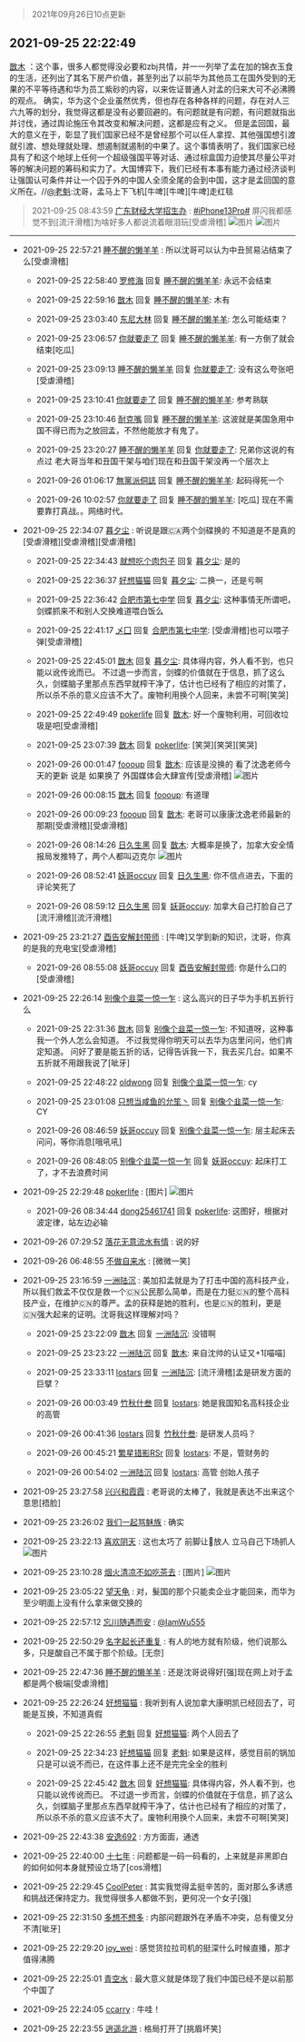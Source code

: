 > 2021年09月26日10点更新
<link rel="stylesheet" href="https://cdn.jsdelivr.net/gh/taotie6/sampleJSON@main/css/photo_show.css">
<meta name="referrer" content="no-referrer" />


 ## 2021-09-25 22:22:49 

 [㪚木](https://www.coolapk.com/feed/30260492?shareKey=MjY5MDAyOTcxNmVmNjE0ZjM5YjU~) ：这个事，很多人都觉得没必要和zbj共情，并一一列举了孟在加的锦衣玉食的生活，还列出了其名下房产价值，甚至列出了以前华为其他员工在国外受到的无果的不平等待遇和华为员工紫砂的内容，以来佐证普通人对孟的归来大可不必沸腾的观点。
确实，华为这个企业虽然优秀，但也存在各种各样的问题<!--break-->，存在对人三六九等的划分，我觉得这都是没有必要回避的。有问题就是有问题，有问题就指出并讨伐，通过舆论施压令其改变和解决问题，这都是应有之义。
但是孟回国，最大的意义在于，彰显了我们国家已经不是曾经那个可以任人拿捏、其他强国想引渡就引渡、想处理就处理、想遏制就遏制的中果了。这个事情表明了，我们国家已经具有了和这个地球上任何一个超级强国平等对话、通过棕盒国力迫使其尽量公平对等的解决问题的筹码和实力了。大国博弈下，我们已经有本事有能力通过经济谈判让强国认可条件并让一个囚于外的中国人全须全尾的会到中国，这才是孟回国的意义所在。//<a class="feed-link-uname" href="/u/老魁">@老魁</a>:沈哥，孟马上下飞机[牛啤][牛啤][牛啤]走红毯 

<div class="album">
</div>

> 2021-09-25 08:43:59 
> [广东财经大学招生办](https://www.coolapk.com/feed/30240474?shareKey=ZDhiYTc3MzY3Njg4NjE0ZjM5YjU~) : <a class="feed-link-tag" href="/t/iPhone13Pro?type=0">#iPhone13Pro#</a> 屏闪我都感觉不到[流汗滑稽]为啥好多人都说流着眼泪玩[受虐滑稽] 
![图片](https://image.coolapk.com/feed/2021/0925/08/1789037_0638_0367@2494x3325.jpg)
![图片](https://image.coolapk.com/feed/2021/0925/08/1789037_0638_2375@2494x3325.jpg)

 ------- 

- 2021-09-25 22:57:21 [睡不醒的懒羊羊](uid=4242505) : 所以沈哥可以认为中丑贸易沾结束了么[受虐滑稽] 

    - 2021-09-25 22:58:40 [罗修海](uid=3774701) 回复 [睡不醒的懒羊羊](uid=4242505): 永远不会结束 

    - 2021-09-25 22:59:16 [㪚木](uid=1081091) 回复 [睡不醒的懒羊羊](uid=4242505): 木有 

    - 2021-09-25 23:03:40 [东尼大林](uid=1612569) 回复 [睡不醒的懒羊羊](uid=4242505): 怎么可能结束？ 

    - 2021-09-25 23:06:57 [你就要走了](uid=3251026) 回复 [睡不醒的懒羊羊](uid=4242505): 有一方倒了就会结束[吃瓜] 

    - 2021-09-25 23:09:13 [睡不醒的懒羊羊](uid=4242505) 回复 [你就要走了](uid=3251026): 没有这么夸张吧[受虐滑稽] 

    - 2021-09-25 23:10:41 [你就要走了](uid=3251026) 回复 [睡不醒的懒羊羊](uid=4242505): 参考熟联 

    - 2021-09-25 23:10:46 [耐克嘴](uid=2731345) 回复 [睡不醒的懒羊羊](uid=4242505): 这波就是美国急用中国不得已而为之放回孟，不然他能放才有鬼了。 

    - 2021-09-25 23:20:27 [睡不醒的懒羊羊](uid=4242505) 回复 [你就要走了](uid=3251026): 兄弟你这说的有点过 老大哥当年和丑国干架与咱们现在和丑国干架没再一个层次上 

    - 2021-09-26 01:06:17 [無黨派侗誌](uid=963651) 回复 [睡不醒的懒羊羊](uid=4242505): 起码得死一个 

    - 2021-09-26 10:02:57 [你就要走了](uid=3251026) 回复 [睡不醒的懒羊羊](uid=4242505): [吃瓜] 现在不需要靠打真战。。网络时代。 

- 2021-09-25 22:34:07 [暮夕尘](uid=1629367) : 听说是跟🇨🇦两个剑碟换的 不知道是不是真的[受虐滑稽][受虐滑稽][受虐滑稽] 

    - 2021-09-25 22:34:43 [就想吃个肉包子](uid=1555073) 回复 [暮夕尘](uid=1629367): 是的 

    - 2021-09-25 22:36:37 [好想猫猫](uid=4124186) 回复 [暮夕尘](uid=1629367): 二换一，还是亏啊 

    - 2021-09-25 22:36:42 [合肥市第七中学](uid=3597151) 回复 [暮夕尘](uid=1629367): 这种事情无所谓吧，剑蝶抓来不和别人交换难道喂白饭么 

    - 2021-09-25 22:41:17 [乄囗](uid=759206) 回复 [合肥市第七中学](uid=3597151): [受虐滑稽]也可以喂子弹[受虐滑稽] 

    - 2021-09-25 22:45:01 [㪚木](uid=1081091) 回复 [暮夕尘](uid=1629367): 具体得内容，外人看不到，也只能以讹传讹而已。
不过退一步而言，剑蝶的价值就在于信息，抓了这么久，剑蝶脑子里那点东西早就榨干净了，估计也已经有了相应的对策了，所以杀不杀的意义应该不大了。废物利用换个人回来，未尝不可啊[笑哭] 

    - 2021-09-25 22:49:49 [pokerlife](uid=575409) 回复 [㪚木](uid=1081091): 好一个废物利用，可回收垃圾是吧[受虐滑稽] 

    - 2021-09-25 23:07:39 [㪚木](uid=1081091) 回复 [pokerlife](uid=575409): [笑哭][笑哭][笑哭] 

    - 2021-09-26 00:01:47 [foooup](uid=12770621) 回复 [㪚木](uid=1081091): 应该是没换的  看了沈逸老师今天的更新 说是 如果换了 外国媒体会大肆宣传[受虐滑稽] ![图片](https://image.coolapk.com/feed/2021/0925/15/12770621_5749_2735@1080x2400.jpg)

    - 2021-09-26 00:08:15 [㪚木](uid=1081091) 回复 [foooup](uid=12770621): 有道理 

    - 2021-09-26 00:09:23 [foooup](uid=12770621) 回复 [㪚木](uid=1081091): 老哥可以康康沈逸老师最新的那期[受虐滑稽][受虐滑稽] 

    - 2021-09-26 08:14:26 [日久生黑](uid=1062678) 回复 [㪚木](uid=1081091): 大概率是换了，加拿大安全情报局发推特了，两个人都叫迈克尔 ![图片](https://image.coolapk.com/feed/2021/0926/08/1062678_a1210f9b_5264_7183@1440x729.jpeg)

    - 2021-09-26 08:52:41 [妖哥occuy](uid=1388591) 回复 [日久生黑](uid=1062678): 你不信点进去，下面的评论笑死了 

    - 2021-09-26 08:59:12 [日久生黑](uid=1062678) 回复 [妖哥occuy](uid=1388591): 加拿大自己打脸自己了[流汗滑稽][流汗滑稽] 

- 2021-09-25 23:21:27 [酉告安解封带师](uid=1199540) : [牛啤]又学到新的知识，沈哥，你真的是我的充电宝[受虐滑稽] 

    - 2021-09-26 08:55:08 [妖哥occuy](uid=1388591) 回复 [酉告安解封带师](uid=1199540): 你是什么口的[受虐滑稽] 

- 2021-09-25 22:26:14 [别像个韭菜一惊一乍](uid=824256) : 这么高兴的日子华为手机五折行么 

    - 2021-09-25 22:31:36 [㪚木](uid=1081091) 回复 [别像个韭菜一惊一乍](uid=824256): 不知道呀，这种事我一个外人怎么会知道。
不过我觉得你明天可以去华为店里问问，他们肯定知道。
问好了要是能五折的话，记得告诉我一下，我去买几台。如果不五折就不用跟我说了[呲牙] 

    - 2021-09-25 22:48:22 [oldwong](uid=4340079) 回复 [别像个韭菜一惊一乍](uid=824256): cy 

    - 2021-09-25 23:01:08 [只想当咸鱼的允笙丶](uid=3043447) 回复 [别像个韭菜一惊一乍](uid=824256): CY 

    - 2021-09-26 08:46:59 [妖哥occuy](uid=1388591) 回复 [别像个韭菜一惊一乍](uid=824256): 层主起床去问问，等你消息[哦吼吼] 

    - 2021-09-26 08:48:05 [别像个韭菜一惊一乍](uid=824256) 回复 [妖哥occuy](uid=1388591): 起床打工了，才不去浪费时间 

- 2021-09-25 22:29:48 [pokerlife](uid=575409) : [图片] ![图片](https://image.coolapk.com/feed/2021/0925/22/575409_719b2f7a_0187_8909@790x444.jpeg)

    - 2021-09-26 08:34:44 [dong25461741](uid=1268657) 回复 [pokerlife](uid=575409): 这图好，根据对波定律，站左边必输 

- 2021-09-26 07:29:52 [落花无意流水有情](uid=1085596) : 说的好 

- 2021-09-26 06:48:55 [不做自来水](uid=909767) : [微微一笑] 

- 2021-09-25 23:16:59 [一洲陆沉](uid=889471) : 美加扣孟就是为了打击中国的高科技产业，所以我们救孟不仅仅是救一个🇨🇳公民那么简单，而是在力挺🇨🇳的整个高科技产业，在维护🇨🇳的尊严。孟的获释是她的胜利，也是🇨🇳的胜利，更是🇨🇳强大起来的证明。沈哥我这样理解对吗？ 

    - 2021-09-25 23:22:09 [㪚木](uid=1081091) 回复 [一洲陆沉](uid=889471): 没错啊 

    - 2021-09-25 23:23:22 [一洲陆沉](uid=889471) 回复 [㪚木](uid=1081091): 来自沈帅的认证又+1[喵喵] 

    - 2021-09-25 23:33:11 [lostars](uid=2165786) 回复 [一洲陆沉](uid=889471): [流汗滑稽]孟是研发方面的巨擘？ 

    - 2021-09-26 00:03:49 [竹秋什叁](uid=2319428) 回复 [lostars](uid=2165786): 她是我国知名高科技企业的高管 

    - 2021-09-26 00:41:36 [lostars](uid=2165786) 回复 [竹秋什叁](uid=2319428): 是研发人员吗？ 

    - 2021-09-26 00:45:21 [繁星错影RSr](uid=532018) 回复 [lostars](uid=2165786): 不是，管财务的 

    - 2021-09-26 00:54:02 [一洲陆沉](uid=889471) 回复 [lostars](uid=2165786): 高管 创始人孩子 

- 2021-09-25 23:27:58 [兴兴和霞霞](uid=2029334) : 老哥说的太棒了，我就是表达不出来这个意思[捂脸] 

- 2021-09-25 23:26:02 [我们一起骂魅族](uid=1068612) : 确实 

- 2021-09-25 23:22:13 [喜欢阴天](uid=12592104) : 这也太巧了 前脚让🐶放人 立马自己下场抓人 ![图片](https://image.coolapk.com/feed/2021/0925/23/12592104_e490de67_3332_3459@1080x507.jpeg)

- 2021-09-25 23:10:28 [烟火清凉不如吃茶去](uid=4279524) : [图片] ![图片](https://image.coolapk.com/feed/2021/0925/23/4279524_8a217446_2623_4517@1080x2376.jpeg)

- 2021-09-25 23:05:22 [望天龟](uid=1618563) : 对，髮国的那个只能卖企业才能回来，而华为至少明面上没有什么拿来做交换的 

- 2021-09-25 22:57:12 [忘川随遇而安](uid=3469258) : <a class="feed-link-uname" href="/u/IamWu555">@IamWu555</a> 

- 2021-09-25 22:50:29 [名字起长还重复](uid=485854) : 有人的地方就有阶级，他们说那么多，只是酸自己不属于那个阶级。[无奈] 

- 2021-09-25 22:47:36 [睡不醒的懒羊羊](uid=4242505) : 还是沈哥说得好[强]现在网上对于孟都是两个极端[受虐滑稽] 

- 2021-09-25 22:26:24 [好想猫猫](uid=4124186) : 我听到有人说加拿大康明凯已经回去了，可能是互换，不知道真假 

    - 2021-09-25 22:26:55 [老魁](uid=1703096) 回复 [好想猫猫](uid=4124186): 两个人回去了 

    - 2021-09-25 22:34:23 [好想猫猫](uid=4124186) 回复 [老魁](uid=1703096): 如果是这样，感觉目前的锅加只是可以说不而已，在这件事上还不是完完全全的胜利 

    - 2021-09-25 22:45:42 [㪚木](uid=1081091) 回复 [好想猫猫](uid=4124186): 具体得内容，外人看不到，也只能以讹传讹而已。
不过退一步而言，剑蝶的价值就在于信息，抓了这么久，剑蝶脑子里那点东西早就榨干净了，估计也已经有了相应的对策了，所以杀不杀的意义应该不大了。废物利用换个人回来，未尝不可啊[笑哭] 

- 2021-09-25 22:43:38 [安逸692](uid=1171740) : 方方面面，通透 

- 2021-09-25 22:40:00 [十七年](uid=732689) : 问题都是一码一码看的，上来就是非黑即白的如何如何本身就预设立场了[cos滑稽] 

- 2021-09-25 22:29:45 [CoolPeter](uid=1437066) : 其实我觉得孟挺辛苦的，面对那么多诱惑和挑战还保持定力。我觉得很多人都做不到，更何况一个女子[强] 

- 2021-09-25 22:31:50 [多想不想多](uid=1473521) : 内部问题跟外在矛盾不冲突，总有傻叉分不清[呲牙] 

- 2021-09-25 22:29:20 [joy_wei](uid=1932840) : 感觉货拉拉司机的挺深什么时候直播，那才值得沸腾 

- 2021-09-25 22:25:01 [青空水](uid=2178733) : 最大意义就是体现了我们中国已经不是以前那个中国了 

- 2021-09-25 22:24:05 [ccarry](uid=2260526) : 牛哇！ 

- 2021-09-25 22:23:55 [逍遥北游](uid=1120279) : 格局打开了[挑眉坏笑] 

